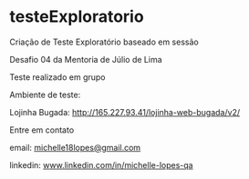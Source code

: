 # testeExploratorio
Criação de Teste Exploratório baseado em sessão

Desafio 04 da Mentoria de Júlio de Lima

Teste realizado em grupo

Ambiente de teste:

Lojinha Bugada:
http://165.227.93.41/lojinha-web-bugada/v2/

Entre em contato

email: michelle18lopes@gmail.com

linkedin: www.linkedin.com/in/michelle-lopes-qa

